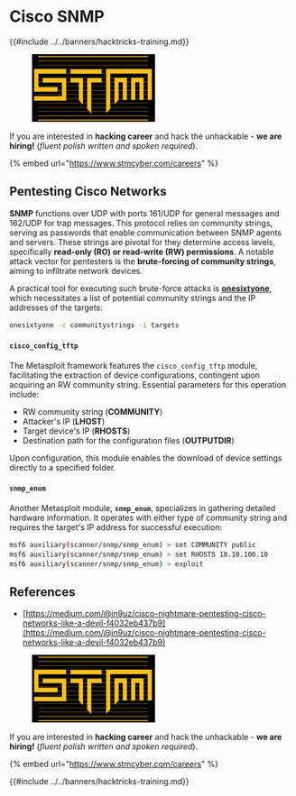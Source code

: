 # Cisco SNMP

{{#include ../../banners/hacktricks-training.md}}

<figure><img src="../../images/image (1) (1) (1) (1) (1) (1) (1) (1) (1) (1) (1) (1) (1).png" alt=""><figcaption></figcaption></figure>

If you are interested in **hacking career** and hack the unhackable - **we are hiring!** (_fluent polish written and spoken required_).

{% embed url="https://www.stmcyber.com/careers" %}

## Pentesting Cisco Networks

**SNMP** functions over UDP with ports 161/UDP for general messages and 162/UDP for trap messages. This protocol relies on community strings, serving as passwords that enable communication between SNMP agents and servers. These strings are pivotal for they determine access levels, specifically **read-only (RO) or read-write (RW) permissions**. A notable attack vector for pentesters is the **brute-forcing of community strings**, aiming to infiltrate network devices.

A practical tool for executing such brute-force attacks is [**onesixtyone**](https://github.com/trailofbits/onesixtyone), which necessitates a list of potential community strings and the IP addresses of the targets:

```bash
onesixtyone -c communitystrings -i targets
```

#### `cisco_config_tftp`

The Metasploit framework features the `cisco_config_tftp` module, facilitating the extraction of device configurations, contingent upon acquiring an RW community string. Essential parameters for this operation include:

- RW community string (**COMMUNITY**)
- Attacker's IP (**LHOST**)
- Target device's IP (**RHOSTS**)
- Destination path for the configuration files (**OUTPUTDIR**)

Upon configuration, this module enables the download of device settings directly to a specified folder.

#### `snmp_enum`

Another Metasploit module, **`snmp_enum`**, specializes in gathering detailed hardware information. It operates with either type of community string and requires the target's IP address for successful execution:

```bash
msf6 auxiliary(scanner/snmp/snmp_enum) > set COMMUNITY public
msf6 auxiliary(scanner/snmp/snmp_enum) > set RHOSTS 10.10.100.10
msf6 auxiliary(scanner/snmp/snmp_enum) > exploit
```

## References

- [https://medium.com/@in9uz/cisco-nightmare-pentesting-cisco-networks-like-a-devil-f4032eb437b9](https://medium.com/@in9uz/cisco-nightmare-pentesting-cisco-networks-like-a-devil-f4032eb437b9)

<figure><img src="../../images/image (1) (1) (1) (1) (1) (1) (1) (1) (1) (1) (1) (1) (1).png" alt=""><figcaption></figcaption></figure>

If you are interested in **hacking career** and hack the unhackable - **we are hiring!** (_fluent polish written and spoken required_).

{% embed url="https://www.stmcyber.com/careers" %}

{{#include ../../banners/hacktricks-training.md}}

